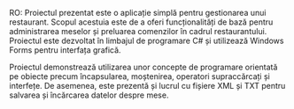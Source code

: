 RO:
 Proiectul prezentat este o aplicație simplă pentru gestionarea unui restaurant.
 Scopul acestuia este de a oferi funcționalități de bază pentru administrarea meselor și preluarea comenzilor în cadrul restaurantului. Proiectul este dezvoltat în limbajul de programare C# 
 și utilizează Windows Forms pentru interfața grafică.

  Proiectul demonstrează utilizarea unor concepte de programare orientată pe obiecte precum încapsularea, moștenirea, operatori supraccărcați și interfețe.
  De asemenea, este prezentă și lucrul cu fișiere XML și TXT pentru salvarea și încărcarea datelor despre mese.

